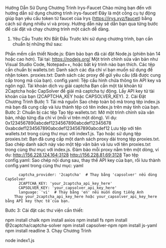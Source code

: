Hướng Dẫn Sử Dụng Chương Trình Irys-Faucet
Chào mừng bạn đến với hướng dẫn sử dụng chương trình irys-faucet! Đây là một công cụ tự động giúp bạn yêu cầu token từ faucet của Irys (https://irys.xyz/faucet) bằng cách sử dụng nhiều ví và proxy. Hướng dẫn này sẽ dẫn bạn qua từng bước để cài đặt và chạy chương trình một cách dễ dàng.

1. Yêu Cầu Trước Khi Bắt Đầu
Trước khi sử dụng chương trình, bạn cần chuẩn bị những thứ sau:

Phần mềm cần thiết
Node.js: Đảm bảo bạn đã cài đặt Node.js (phiên bản 14 hoặc cao hơn). Tải tại: https://nodejs.org/
Một trình chỉnh sửa văn bản như Visual Studio Code, Notepad++, hoặc bất kỳ trình nào bạn thích.
Các tệp cần chuẩn bị
wallets.txt: Danh sách các địa chỉ ví bạn muốn sử dụng để nhận token.
proxies.txt: Danh sách các proxy để gửi yêu cầu (đã được cung cấp trong mã của bạn).
config.yaml: Tệp cấu hình chứa thông tin API key và ngôn ngữ.
Tài khoản dịch vụ giải captcha
Bạn cần một tài khoản từ 2Captcha hoặc CapSolver để giải mã captcha tự động.
Lấy API key từ tài khoản của bạn (2CAPTCHA_KEY hoặc CAPSOLVER_KEY).
2. Cài Đặt Chương Trình
  Bước 1: Tải mã nguồn
Sao chép toàn bộ mã trong tệp index.js mà bạn đã cung cấp và lưu thành tệp có tên index.js trên máy tính của bạn.
  Bước 2: Chuẩn bị các tệp
      Tạo tệp wallets.txt:
          Mở một trình chỉnh sửa văn bản, nhập từng địa chỉ ví (mỗi ví trên một dòng). Ví dụ:
              0x1234567890abcdef1234567890abcdef12345678
              0xabcdef1234567890abcdef1234567890abcdef12
          Lưu tệp với tên wallets.txt trong cùng thư mục với index1.js.
      Tạo hoặc sử dụng tệp proxies.txt:
          Bạn đã cung cấp một danh sách proxy dài trong tệp proxies.txt. Sao chép danh sách này vào một tệp văn bản và lưu với tên proxies.txt trong cùng thư mục với index.js.
          Đảm bảo mỗi proxy nằm trên một dòng, ví dụ:
            http://156.228.124.164:3128
            http://156.228.81.69:3128
      Tạo tệp config.yaml:
          Sao chép nội dung sau, thay thế API key của bạn, rồi lưu thành config.yaml trong cùng thư mục:
          yaml

          captcha_provider: '2captcha'  # Thay bằng 'capsolver' nếu dùng CapSolver
          2CAPTCHA_KEY: 'your_2captcha_api_key_here'
          CAPSOLVER_KEY: 'your_capsolver_api_key_here'
          language: 'vi'  # Thay bằng 'en' nếu muốn dùng tiếng Anh
        Thay your_2captcha_api_key_here hoặc your_capsolver_api_key_here bằng API key thực tế của bạn.
  Bước 3: Cài đặt các thư viện cần thiết: 

  npm install chalk
  npm install axios
  npm install fs
  npm install @2captcha/captcha-solver
  npm install capsolver-npm
  npm install js-yaml
  npm install readline
3. Chạy Chương Trình

  node index1.js
